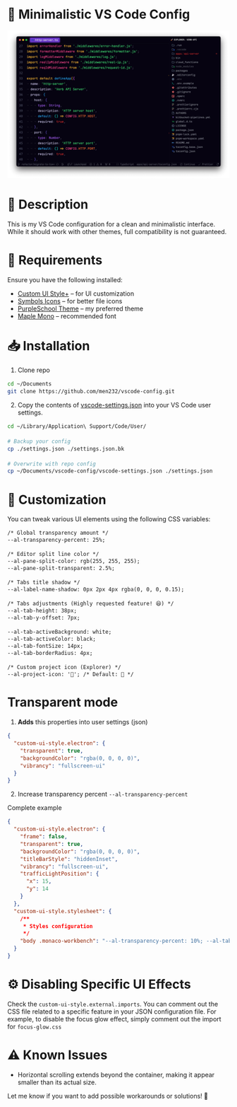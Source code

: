 # 🚀 Minimalistic VS Code Config

<img width="1743" alt="Preview" src="Preview.png">

# 📌 Description

This is my VS Code configuration for a clean and minimalistic interface. While it should work with other themes, full compatibility is not guaranteed.

# 🔧 Requirements

Ensure you have the following installed:

- [Custom UI Style+](https://marketplace.visualstudio.com/items?itemName=subframe7536.custom-ui-style) – for UI customization
- [Symbols Icons](https://marketplace.visualstudio.com/items?itemName=miguelsolorio.symbols) – for better file icons
- [PurpleSchool Theme](https://marketplace.visualstudio.com/items?itemName=PurpleSchool.purpleschool-theme) – my preferred theme
- [Maple Mono](https://github.com/subframe7536/maple-font) – recommended font

# 📥 Installation

1. Clone repo

```bash
cd ~/Documents
git clone https://github.com/men232/vscode-config.git
```

2. Copy the contents of [vscode-settings.json](vscode-settings.json) into your VS Code user settings.

```bash
cd ~/Library/Application\ Support/Code/User/

# Backup your config
cp ./settings.json ./settings.json.bk

# Overwrite with repo config
cp ~/Documents/vscode-config/vscode-settings.json ./settings.json
```

# 🎨 Customization

You can tweak various UI elements using the following CSS variables:

```
/* Global transparency amount */
--al-transparency-percent: 25%;

/* Editor split line color */
--al-pane-split-color: rgb(255, 255, 255);
--al-pane-split-transparent: 2.5%;

/* Tabs title shadow */
--al-label-name-shadow: 0px 2px 4px rgba(0, 0, 0, 0.15);

/* Tabs adjustments (Highly requested feature! 😆) */
--al-tab-height: 38px;
--al-tab-y-offset: 7px;

--al-tab-activeBackground: white;
--al-tab-activeColor: black;
--al-tab-fontSize: 14px;
--al-tab-borderRadius: 4px;

/* Custom project icon (Explorer) */
--al-project-icon: '🤯'; /* Default: 🚀 */
```

# Transparent mode

1. **Adds** this properties into user settings (json)

```json
{
  "custom-ui-style.electron": {
    "transparent": true,
    "backgroundColor": "rgba(0, 0, 0, 0)",
    "vibrancy": "fullscreen-ui"
  }
}
```

2. Increase transparency percent `--al-transparency-percent`

Complete example

```json
{
  "custom-ui-style.electron": {
    "frame": false,
    "transparent": true,
    "backgroundColor": "rgba(0, 0, 0, 0)",
    "titleBarStyle": "hiddenInset",
    "vibrancy": "fullscreen-ui",
    "trafficLightPosition": {
      "x": 15,
      "y": 14
    }
  },
  "custom-ui-style.stylesheet": {
    /**
     * Styles configuration
     */
    "body .monaco-workbench": "--al-transparency-percent: 10%; --al-tab-height: 38px; --al-tab-y-offset: 7px; --al-command-palette-blur-amount: 4px; --al-tab-fontSize: 14px;"
  }
}
```

# ⚙️ Disabling Specific UI Effects

Check the `custom-ui-style.external.imports`. You can comment out the CSS file related to a specific feature in your JSON configuration file.
For example, to disable the focus glow effect, simply comment out the import for `focus-glow.css`

# ⚠️ Known Issues

- Horizontal scrolling extends beyond the container, making it appear smaller than its actual size.

Let me know if you want to add possible workarounds or solutions! 🚀
